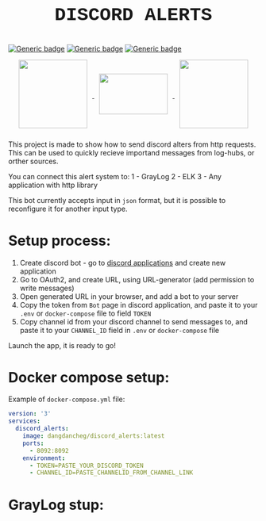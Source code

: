 ## <p  align="center" style="font-family:courier;font-size:180%" size=212px> DISCORD ALERTS  </p> 

[![Generic badge](https://img.shields.io/badge/LICENSE-MIT-orange.svg)](LICENSE)
[![Generic badge](https://img.shields.io/badge/DOCKER-HUB-blue.svg)](https://hub.docker.com/repository/docker/dangdancheg/discord_alerts)
[![Generic badge](https://img.shields.io/badge/SWAGGER-1.1.0-green.svg)](https://app.swaggerhub.com/apis/Dancheg97/DISCORD_ALERST/1.0.0)


<p align="center">
<a href='https://go.dev/'>
<img go align="center" style="padding-left: 10px; padding-right: 10px; padding-bottom: 10px;" width="138px" height="138px" src="https://asterisk-pbx.ru/wiki/_media/asterisk/ari/swaggerlogo360.png" /> 
</a>
<a href='https://www.python.org/'>
<img python align="center" style="padding-left: 10px; padding-right: 10px; padding-bottom: 10px;" width="138px"  height="82px" src="https://thypix.com/wp-content/uploads/2020/04/white-arrow-92.png" />
</a>
<a href='https://docs.microsoft.com/en-us/dotnet/csharp/'>
<img c# align="center" style="padding-left: 10px; padding-right: 10px; padding-bottom: 10px;" width="138px"  height="138px" src="
https://pnggrid.com/wp-content/uploads/2021/05/Discord-Logo-Circle-1024x1024.png" />
</a>
</p>




This project is made to show how to send discord alters from http requests. This can be used to quickly recieve importand messages from log-hubs, or orther sources.

You can connect this alert system to:
1 - GrayLog
2 - ELK
3 - Any application with http library

This bot currently accepts input in `json` format, but it is possible to reconfigure it for another input type.


# Setup process:

1) Create discord bot - go to [discord applications](https://discord.com/developers/applications) and create new application
2) Go to OAuth2, and create URL, using URL-generator (add permission to write messages)
3) Open generated URL in your browser, and add a bot to your server
4) Copy the token from `Bot` page in discord application, and paste it to your `.env` or `docker-compose` file to field `TOKEN`
5) Copy channel id from your discord channel to send messages to, and paste it to your `CHANNEL_ID` field in `.env` or `docker-compose` file

Launch the app, it is ready to go!

# Docker compose setup:

Example of `docker-compose.yml` file:

```yaml
version: '3'
services:
  discord_alerts:
    image: dangdancheg/discord_alerts:latest
    ports:
      - 8092:8092
    environment:
      - TOKEN=PASTE_YOUR_DISCORD_TOKEN
      - CHANNEL_ID=PASTE_CHANNELID_FROM_CHANNEL_LINK
```

# GrayLog stup:

